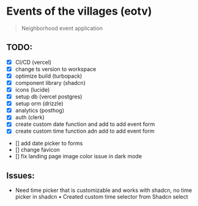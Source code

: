 # Events of the villages (eotv)

> Neighborhood event application

## TODO:

- [x] CI/CD (vercel)
- [x] change ts version to workspace
- [x] optimize build (turbopack)
- [x] component library (shadcn)
- [x] icons (lucide)
- [x] setup db (vercel postgres)
- [x] setup orm (drizzle)
- [x] analytics (posthog)
- [x] auth (clerk)
- [x] create custom date function and add to add event form
- [x] create custom time function adn add to add event form
- [] add date picker to forms
- [] change favicon
- [] fix landing page image color issue in dark mode

## Issues:

- Need time picker that is customizable and works with shadcn, no time picker in shadcn
  • Created custom time selector from Shadcn select
